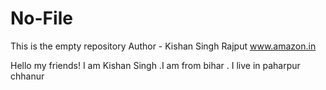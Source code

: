 # No-File
This is the empty repository
Author - Kishan Singh Rajput
www.amazon.in

Hello my friends! I am Kishan Singh .I am from bihar . I live in paharpur chhanur

